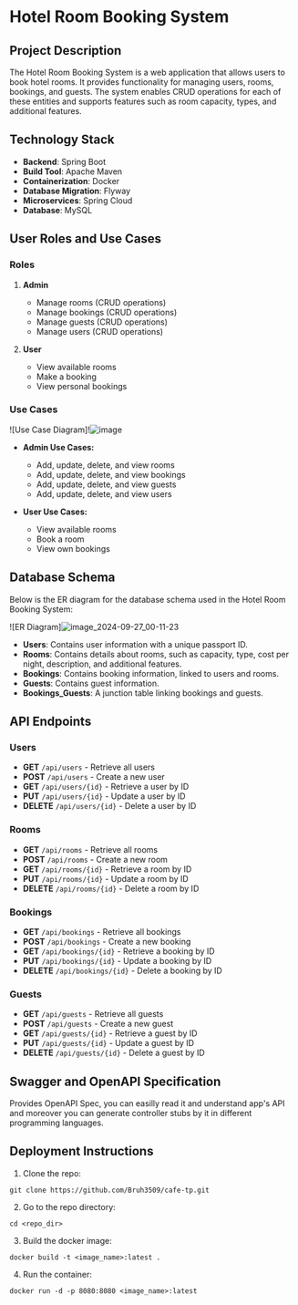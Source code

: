 # Hotel Room Booking System

## Project Description

The Hotel Room Booking System is a web application that allows users to book hotel rooms. It provides functionality for managing users, rooms, bookings, and guests. The system enables CRUD operations for each of these entities and supports features such as room capacity, types, and additional features.

## Technology Stack

- **Backend**: Spring Boot
- **Build Tool**: Apache Maven
- **Containerization**: Docker
- **Database Migration**: Flyway
- **Microservices**: Spring Cloud
- **Database**: MySQL

## User Roles and Use Cases

### Roles

1. **Admin**
   - Manage rooms (CRUD operations)
   - Manage bookings (CRUD operations)
   - Manage guests (CRUD operations)
   - Manage users (CRUD operations)

2. **User**
   - View available rooms
   - Make a booking
   - View personal bookings

### Use Cases

![Use Case Diagram]!![image](https://github.com/user-attachments/assets/13c0c425-476b-4b58-b0c5-1d93a5657988)



- **Admin Use Cases:**
  - Add, update, delete, and view rooms
  - Add, update, delete, and view bookings
  - Add, update, delete, and view guests
  - Add, update, delete, and view users

- **User Use Cases:**
  - View available rooms
  - Book a room
  - View own bookings

## Database Schema

Below is the ER diagram for the database schema used in the Hotel Room Booking System:

![ER Diagram]![image_2024-09-27_00-11-23](https://github.com/user-attachments/assets/ec245a40-18e7-446c-92ac-6ff7521047c4)


- **Users**: Contains user information with a unique passport ID.
- **Rooms**: Contains details about rooms, such as capacity, type, cost per night, description, and additional features.
- **Bookings**: Contains booking information, linked to users and rooms.
- **Guests**: Contains guest information.
- **Bookings_Guests**: A junction table linking bookings and guests.

## API Endpoints

### Users
- **GET** `/api/users` - Retrieve all users
- **POST** `/api/users` - Create a new user
- **GET** `/api/users/{id}` - Retrieve a user by ID
- **PUT** `/api/users/{id}` - Update a user by ID
- **DELETE** `/api/users/{id}` - Delete a user by ID

### Rooms
- **GET** `/api/rooms` - Retrieve all rooms
- **POST** `/api/rooms` - Create a new room
- **GET** `/api/rooms/{id}` - Retrieve a room by ID
- **PUT** `/api/rooms/{id}` - Update a room by ID
- **DELETE** `/api/rooms/{id}` - Delete a room by ID

### Bookings
- **GET** `/api/bookings` - Retrieve all bookings
- **POST** `/api/bookings` - Create a new booking
- **GET** `/api/bookings/{id}` - Retrieve a booking by ID
- **PUT** `/api/bookings/{id}` - Update a booking by ID
- **DELETE** `/api/bookings/{id}` - Delete a booking by ID

### Guests
- **GET** `/api/guests` - Retrieve all guests
- **POST** `/api/guests` - Create a new guest
- **GET** `/api/guests/{id}` - Retrieve a guest by ID
- **PUT** `/api/guests/{id}` - Update a guest by ID
- **DELETE** `/api/guests/{id}` - Delete a guest by ID

## Swagger and OpenAPI Specification
Provides OpenAPI Spec, you can easilly read it and understand app's API and moreover you can generate controller stubs by it in different programming languages.

## Deployment Instructions
1. Clone the repo:
```code
git clone https://github.com/Bruh3509/cafe-tp.git
   ```
2. Go to the repo directory:
```code
cd <repo_dir>
   ```
3. Build the docker image:
```code
docker build -t <image_name>:latest .
   ```
4. Run the container:
```code   
docker run -d -p 8080:8080 <image_name>:latest
```